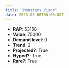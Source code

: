 ```yaml
---
title: "Monstars Visor"
date: 2025-08-06T00:00:00Z
---
```

- **RAP**: 53158
- **Value**: 75000
- **Demand level**: 0
- **Trend**: 2
- **Projected?**: True
- **Hyped?**: True
- **Rare?**: True
